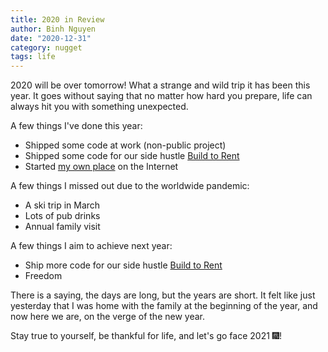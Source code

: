 ```yaml
---
title: 2020 in Review
author: Binh Nguyen
date: "2020-12-31"
category: nugget
tags: life
---
```


2020 will be over tomorrow! What a strange and wild trip it has been this year. It goes without saying that no matter how hard you prepare, life can always hit you with something unexpected.

A few things I've done this year:

- Shipped some code at work (non-public project)
- Shipped some code for our side hustle [Build to Rent](https://buildtorent.io)
- Started [my own place](https://restthisafternoon.com) on the Internet

A few things I missed out due to the worldwide pandemic:

- A ski trip in March
- Lots of pub drinks
- Annual family visit

A few things I aim to achieve next year:

- Ship more code for our side hustle [Build to Rent](https://buildtorent.io)
- Freedom

There is a saying, the days are long, but the years are short. It felt like just yesterday that I was home with the family at the beginning of the year, and now here we are, on the verge of the new year.

Stay true to yourself, be thankful for life, and let's go face 2021 🎆!
